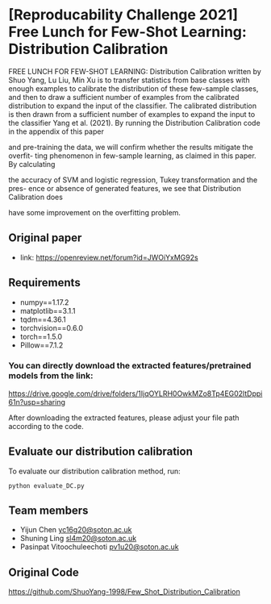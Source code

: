 # [Reproducability Challenge 2021] Free Lunch for Few-Shot Learning: Distribution Calibration

FREE LUNCH FOR FEW-SHOT LEARNING: Distribution Calibration written
by Shuo Yang, Lu Liu, Min Xu is to transfer statistics from base classes with
enough examples to calibrate the distribution of these few-sample classes, and
then to draw a sufficient number of examples from the calibrated distribution to
expand the input of the classifier. The calibrated distribution is then drawn from
a sufficient number of examples to expand the input to the classifier Yang et al.
(2021). By running the Distribution Calibration code in the appendix of this paper

and pre-training the data, we will confirm whether the results mitigate the overfit-
ting phenomenon in few-sample learning, as claimed in this paper. By calculating

the accuracy of SVM and logistic regression, Tukey transformation and the pres-
ence or absence of generated features, we see that Distribution Calibration does

have some improvement on the overfitting problem.



## Original paper 

- link: https://openreview.net/forum?id=JWOiYxMG92s

## Requirements

- numpy==1.17.2
- matplotlib==3.1.1
- tqdm==4.36.1
- torchvision==0.6.0
- torch==1.5.0
- Pillow==7.1.2


### You can directly download the extracted features/pretrained models from the link:
https://drive.google.com/drive/folders/1IjqOYLRH0OwkMZo8Tp4EG02ltDppi61n?usp=sharing

After downloading the extracted features, please adjust your file path according to the code.


## Evaluate our distribution calibration

To evaluate our distribution calibration method, run:

```eval
python evaluate_DC.py
```
## Team members

- Yijun    Chen             yc16g20@soton.ac.uk
- Shuning  Ling             sl4m20@soton.ac.uk
- Pasinpat Vitoochuleechoti pv1u20@soton.ac.uk

## Original Code

https://github.com/ShuoYang-1998/Few_Shot_Distribution_Calibration



